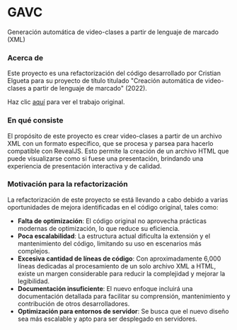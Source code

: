 # GAVC

Generación automática de video-clases a partir de lenguaje de marcado (XML)

### Acerca de

Este proyecto es una refactorización del código desarrollado por Cristian Elgueta para su proyecto de título titulado "Creación automática de video-clases a partir de lenguaje de marcado" (2022).

Haz clic [aquí](https://repositorio.usach.cl/discovery/delivery/56USACH_INST:REPOSITORIO/1272594850006116) para ver el trabajo original.

### En qué consiste

El propósito de este proyecto es crear video-clases a partir de un archivo XML con un formato específico, que se procesa y parsea para hacerlo compatible con RevealJS. Esto permite la creación de un archivo HTML que puede visualizarse como si fuese una presentación, brindando una experiencia de presentación interactiva y de calidad.

### Motivación para la refactorización

La refactorización de este proyecto se está llevando a cabo debido a varias oportunidades de mejora identificadas en el código original, tales como:

- **Falta de optimización**: El código original no aprovecha prácticas modernas de optimización, lo que reduce su eficiencia.
- **Poca escalabilidad**: La estructura actual dificulta la extensión y el mantenimiento del código, limitando su uso en escenarios más complejos.
- **Excesiva cantidad de líneas de código**: Con aproximadamente 6,000 líneas dedicadas al procesamiento de un solo archivo XML a HTML, existe un margen considerable para reducir la complejidad y mejorar la legibilidad.
- **Documentación insuficiente**: El nuevo enfoque incluirá una documentación detallada para facilitar su comprensión, mantenimiento y contribución de otros desarrolladores.
- **Optimización para entornos de servidor**: Se busca que el nuevo diseño sea más escalable y apto para ser desplegado en servidores.
